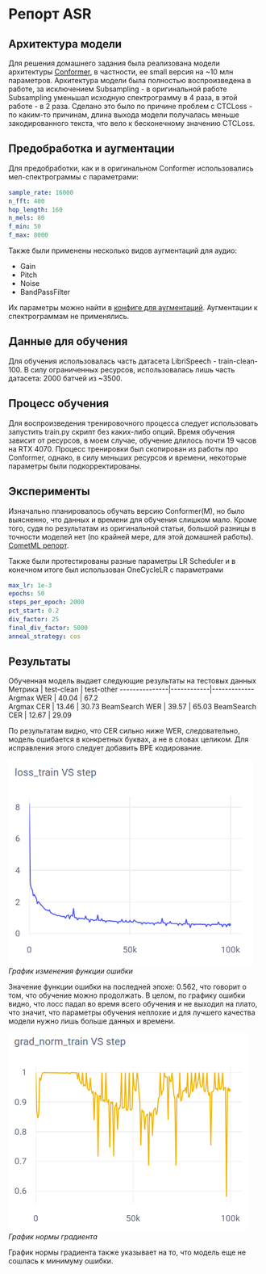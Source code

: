 # Репорт ASR

## Архитектура модели
Для решения домашнего задания была реализована модели архитектуры [Conformer](https://arxiv.org/pdf/2005.08100), в частности, ее small версия на ~10 млн параметров. Архитектура модели была полностью воспроизведена в работе, за исключением Subsampling - в оригинальной работе Subsampling уменьшал исходную спектрограмму в 4 раза, в этой работе - в 2 раза. Сделано это было по причине проблем с CTCLoss - по каким-то причинам, длина выхода модели получалась меньше закодированного текста, что вело к бесконечному значению CTCLoss.

## Предобработка и аугментации
Для предобработки, как и в оригинальном Conformer использовались мел-спектрограммы с параметрами:
```yaml
sample_rate: 16000
n_fft: 400
hop_length: 160
n_mels: 80
f_min: 50
f_max: 8000
```
Также были применены несколько видов аугментаций для аудио:
- Gain
- Pitch
- Noise
- BandPassFilter

Их параметры можно найти в [конфиге для аугментаций](https://github.com/7embl4/asr/blob/main/src/configs/transforms/instance_transforms/wav_augs.yaml). Аугментации к спектрограммам не применялись.

## Данные для обучения
Для обучения использовалась часть датасета LibriSpeech - train-clean-100. В силу ограниченных ресурсов, использовалась лишь часть датасета: 2000 батчей из ~3500.

## Процесс обучения
Для воспроизведения тренировочного процесса следует использовать запустить train.py скрипт без каких-либо опций. Время обучения зависит от ресурсов, в моем случае, обучение длилось почти 19 часов на RTX 4070. Процесс тренировки был скопирован из работы про Conformer, однако, в силу меньших ресурсов и времени, некоторые параметры были подкорректированы.

## Эксперименты
Изначально планировалось обучать версию Conformer(M), но было выясненно, что данных и времени для обучения слишком мало. Кроме того, судя по результатам из оригинальной статьи, большой разницы в точности моделей нет (по крайней мере, для этой домашней работы). [CometML репорт](https://www.comet.com/7embl4/asr/avn1npn36etvl1rcaq9qovjs4lprtfk0?compareXAxis=step&experiment-tab=panels&prevPath=%2F7embl4%2Fasr%2Fview%2Fnew%2Fpanels&showOutliers=true&smoothing=0&xAxis=step).

Также были протестированы разные параметры LR Scheduler и в конечном итоге был использован OneCycleLR с параметрами
```yaml
max_lr: 1e-3
epochs: 50
steps_per_epoch: 2000
pct_start: 0.2
div_factor: 25
final_div_factor: 5000
anneal_strategy: cos
```

## Результаты
Обученная модель выдает следующие результаты на тестовых данных 
Метрика        | test-clean | test-other
---------------|------------|-------------
Argmax WER     |    40.04   |    67.2    
Argmax CER     |    13.46   |    30.73
BeamSearch WER |    39.57   |    65.03
BeamSearch CER |    12.67   |    29.09

По результатам видно, что CER сильно ниже WER, следовательно, модель ошибается в конкретных буквах, а не в словах целиком. Для исправления этого следует добавить BPE кодирование. 

![alt text](graphs/{9C7BA4D1-AEF2-4741-B854-030CF240A9BC}.png) \
*График изменения функции ошибки*

Значение функции ошибки на последней эпохе: 0.562, что говорит о том, что обучение можно продолжать. В целом, по графику ошибки видно, что лосс падал во время всего обучения и не выходил на плато, что значит, что параметры обучения неплохие и для лучшего качества модели нужно лишь больше данных и времени. 

![alt text](graphs/{30B97FCD-F889-47CF-9955-39606DF78C78}.png) \
*График нормы градиента*

График нормы градиента также указывает на то, что модель еще не сошлась к минимуму ошибки.